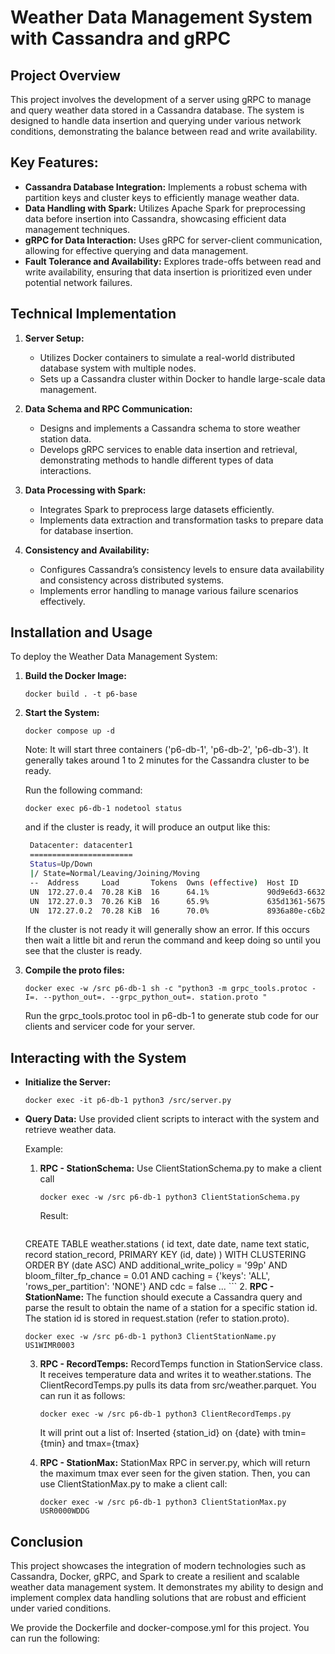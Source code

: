 # Weather Data Management System with Cassandra and gRPC

## Project Overview

This project involves the development of a server using gRPC to manage and query weather data stored in a Cassandra database. 
The system is designed to handle data insertion and querying under various network conditions, demonstrating the balance between read and write availability.


## Key Features:

- **Cassandra Database Integration:** Implements a robust schema with partition keys and cluster keys to efficiently manage weather data.
- **Data Handling with Spark:** Utilizes Apache Spark for preprocessing data before insertion into Cassandra, showcasing efficient data management techniques.
- **gRPC for Data Interaction:** Uses gRPC for server-client communication, allowing for effective querying and data management.
- **Fault Tolerance and Availability:** Explores trade-offs between read and write availability, ensuring that data insertion is prioritized even under potential network failures.


## Technical Implementation
1. **Server Setup:**
    - Utilizes Docker containers to simulate a real-world distributed database system with multiple nodes.
    - Sets up a Cassandra cluster within Docker to handle large-scale data management.
      
2. **Data Schema and RPC Communication:**

    - Designs and implements a Cassandra schema to store weather station data.
    - Develops gRPC services to enable data insertion and retrieval, demonstrating methods to handle different types of data interactions.

3. **Data Processing with Spark:**

    - Integrates Spark to preprocess large datasets efficiently.
    - Implements data extraction and transformation tasks to prepare data for database insertion.

4. **Consistency and Availability:**

    - Configures Cassandra’s consistency levels to ensure data availability and consistency across distributed systems.
    - Implements error handling to manage various failure scenarios effectively.


## Installation and Usage
To deploy the Weather Data Management System:

1. **Build the Docker Image:**
    ```
    docker build . -t p6-base
    ```
2. **Start the System:**
   ```
   docker compose up -d
   ```
   Note: It will start three containers ('p6-db-1', 'p6-db-2', 'p6-db-3'). It generally takes around 1 to 2 minutes for the Cassandra cluster to be ready.
   
   Run the following command:
   ```
   docker exec p6-db-1 nodetool status
   ```
   and if the cluster is ready, it will produce an output like this:

   ```sh
    Datacenter: datacenter1
    =======================
    Status=Up/Down
    |/ State=Normal/Leaving/Joining/Moving
    --  Address     Load       Tokens  Owns (effective)  Host ID                               Rack 
    UN  172.27.0.4  70.28 KiB  16      64.1%             90d9e6d3-6632-4721-a78b-75d65c673db1  rack1
    UN  172.27.0.3  70.26 KiB  16      65.9%             635d1361-5675-4399-89fa-f5624df4a960  rack1
    UN  172.27.0.2  70.28 KiB  16      70.0%             8936a80e-c6b2-42ef-b54d-4160ff08857d  rack1
    ```
    If the cluster is not ready it will generally show an error. If this
    occurs then wait a little bit and rerun the command and keep doing so
    until you see that the cluster is ready.
    
4. **Compile the proto files:**
    ```
    docker exec -w /src p6-db-1 sh -c "python3 -m grpc_tools.protoc -I=. --python_out=. --grpc_python_out=. station.proto "
    ```
   Run the grpc_tools.protoc tool in p6-db-1 to generate stub code for our clients and servicer code for your server.
    
## Interacting with the System

- **Initialize the Server:**
  ```
  docker exec -it p6-db-1 python3 /src/server.py
  ```

- **Query Data:**
  Use provided client scripts to interact with the system and retrieve weather data.

  Example:
  1. **RPC - StationSchema:** Use ClientStationSchema.py to make a client call
     ```
     docker exec -w /src p6-db-1 python3 ClientStationSchema.py
     ```
     
     Result:
     ```
    CREATE TABLE weather.stations (
        id text,
        date date,
        name text static,
        record station_record,
        PRIMARY KEY (id, date)
    ) WITH CLUSTERING ORDER BY (date ASC)
        AND additional_write_policy = '99p'
        AND bloom_filter_fp_chance = 0.01
        AND caching = {'keys': 'ALL', 'rows_per_partition': 'NONE'}
        AND cdc = false
        ...
      ```
  2. **RPC - StationName:** The function should execute a Cassandra query and parse the result to obtain the name of a station for a specific station id.
  The station id is stored in request.station (refer to station.proto).
    ```
    docker exec -w /src p6-db-1 python3 ClientStationName.py US1WIMR0003
    ```
  3. **RPC - RecordTemps:** RecordTemps function in StationService class. It receives temperature data and writes it to weather.stations.
     The ClientRecordTemps.py pulls its data from src/weather.parquet. You can run it as follows:
     ```
     docker exec -w /src p6-db-1 python3 ClientRecordTemps.py
     ```
     It will print out a list of: Inserted {station_id} on {date} with tmin={tmin} and tmax={tmax}

  4. **RPC - StationMax:** StationMax RPC in server.py, which will return the maximum tmax ever seen for the given station.
     Then, you can use ClientStationMax.py to make a client call:
     ```
     docker exec -w /src p6-db-1 python3 ClientStationMax.py USR0000WDDG
     ```
     
## Conclusion
This project showcases the integration of modern technologies such as Cassandra, Docker, gRPC, and Spark to create a resilient and scalable weather data management system. It demonstrates my ability to design and implement complex data handling solutions that are robust and efficient under varied conditions.
  
We provide the Dockerfile and docker-compose.yml for this project. You can run the following:

